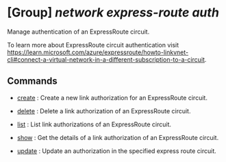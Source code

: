 # [Group] _network express-route auth_

Manage authentication of an ExpressRoute circuit.

To learn more about ExpressRoute circuit authentication visit https://learn.microsoft.com/azure/expressroute/howto-linkvnet-cli#connect-a-virtual-network-in-a-different-subscription-to-a-circuit.

## Commands

- [create](/Commands/network/express-route/auth/_create.md)
: Create a new link authorization for an ExpressRoute circuit.

- [delete](/Commands/network/express-route/auth/_delete.md)
: Delete a link authorization of an ExpressRoute circuit.

- [list](/Commands/network/express-route/auth/_list.md)
: List link authorizations of an ExpressRoute circuit.

- [show](/Commands/network/express-route/auth/_show.md)
: Get the details of a link authorization of an ExpressRoute circuit.

- [update](/Commands/network/express-route/auth/_update.md)
: Update an authorization in the specified express route circuit.
